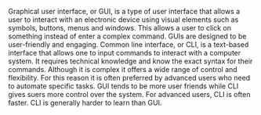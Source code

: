 Graphical user interface, or GUI, is a type of user interface that allows a user to interact with an electronic device using visual elements such as symbols, buttons, menus and windows. 
This allows a user to click on something instead of enter a complex command. GUIs are designed to be user-friendly and engaging. Common line interface, or CLI, is a text-based interface
that allows one to input commands to interact with a computer system. It requires technical knowledge and know the exact syntax for their commands. Although it is complex it offers a 
wide range of control and flexibility. For this reason it is often preferred by advanced users who need to automate specific tasks. GUI tends to be more user friends while CLI gives 
suers more control over the system. For advanced users, CLI is often faster. CLI is generally harder to learn than GUI. 

